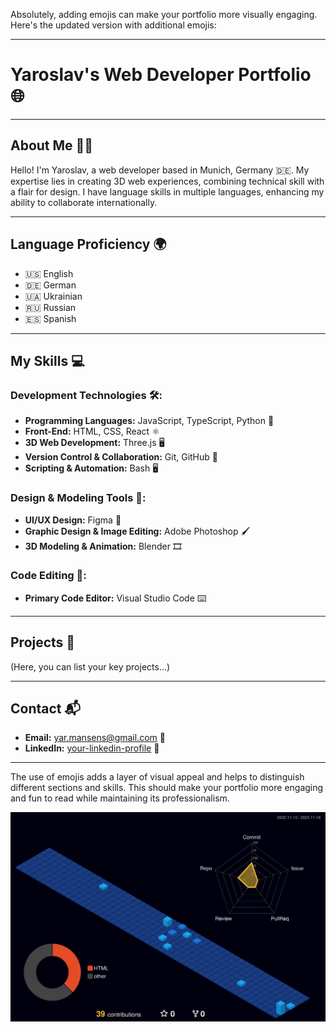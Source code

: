 Absolutely, adding emojis can make your portfolio more visually engaging. Here's the updated version with additional emojis:

---

# Yaroslav's Web Developer Portfolio 🌐

---

## About Me 🙋‍♂️
Hello! I'm Yaroslav, a web developer based in Munich, Germany 🇩🇪. My expertise lies in creating 3D web experiences, combining technical skill with a flair for design. I have language skills in multiple languages, enhancing my ability to collaborate internationally.

---

## Language Proficiency 🌍
- 🇺🇸 English
- 🇩🇪 German
- 🇺🇦 Ukrainian
- 🇷🇺 Russian
- 🇪🇸 Spanish

---

## My Skills 💻

### Development Technologies 🛠️:
- **Programming Languages:** JavaScript, TypeScript, Python 🐍
- **Front-End:** HTML, CSS, React ⚛️
- **3D Web Development:** Three.js 🖥️
- **Version Control & Collaboration:** Git, GitHub 🔄
- **Scripting & Automation:** Bash 🖥️

### Design & Modeling Tools 🎨:
- **UI/UX Design:** Figma 📐
- **Graphic Design & Image Editing:** Adobe Photoshop 🖌️
- **3D Modeling & Animation:** Blender 🎞️

### Code Editing 📝:
- **Primary Code Editor:** Visual Studio Code ⌨️

---

## Projects 📁
(Here, you can list your key projects...)

---

## Contact 📬
- **Email:** [yar.mansens@gmail.com](mailto:yar.mansens@gmail.com) 📧
- **LinkedIn:** [your-linkedin-profile](#) 🔗

---

The use of emojis adds a layer of visual appeal and helps to distinguish different sections and skills. This should make your portfolio more engaging and fun to read while maintaining its professionalism.




![Profile Night View](https://raw.githubusercontent.com/yaroslavgubich/yaroslavgubich/8d0c552fadb1b07fc677138c815c3bfbf74379f4/profile-3d-contrib/profile-night-view.svg)


<!--
**yaroslavgubich/yaroslavgubich** is a ✨ _special_ ✨ repository because its `README.md` (this file) appears on your GitHub profile.

Here are some ideas to get you started:

- 🔭 I’m currently working on ...
- 🌱 I’m currently learning ...
- 👯 I’m looking to collaborate on ...
- 🤔 I’m looking for help with ...
- 💬 Ask me about ...
- 📫 How to reach me: ...
- 😄 Pronouns: ...
- ⚡ Fun fact: ...
-->


